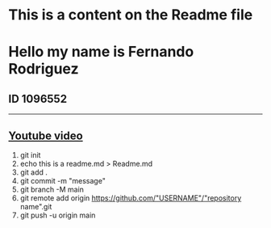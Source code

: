 # This is a content on the Readme file
# Hello my name is Fernando Rodriguez
## ID 1096552

---
[Youtube video](https://www.youtube.com/watch?v=oVKd_L4pTak)
---

1. git init
2. echo this is a readme.md > Readme.md
3. git add .
4. git commit -m "message"
5. git branch -M main
6. git remote add origin https://github.com/"USERNAME"/"repository name".git
7. git push -u origin main
